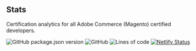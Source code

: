 ## Stats

Certification analytics for all Adobe Commerce (Magento) certified developers.

![GitHub package.json version](https://img.shields.io/github/package-json/v/magetarian/stats?color=green) ![GitHub](https://img.shields.io/github/license/magetarian/stats) ![Lines of code](https://img.shields.io/tokei/lines/github/magetarian/stats) [![Netlify Status](https://api.netlify.com/api/v1/badges/3c7c84f5-2f0b-45f7-ada9-b4f5a716d0ca/deploy-status)](https://app.netlify.com/sites/magetarian/deploys) 
